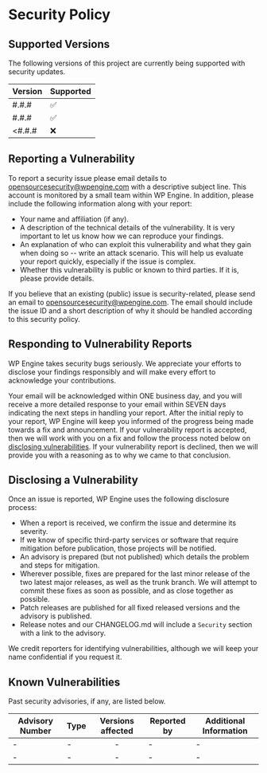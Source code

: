 # Security Policy

## Supported Versions

The following versions of this project are currently being supported with security updates.

| Version | Supported          |
| ------- | ------------------ |
| #.#.#   | :white_check_mark: |
| #.#.#   | :white_check_mark: |
| <#.#.#  | :x:                |

## Reporting a Vulnerability

To report a security issue please email details to opensourcesecurity@wpengine.com with a descriptive subject line.  This account is monitored by a small team within WP Engine.  In addition, please include the following information along with your report:

- Your name and affiliation (if any).
- A description of the technical details of the vulnerability.  It is very important to let us know how we can reproduce your findings.
- An explanation of who can exploit this vulnerability and what they gain when doing so -- write an attack scenario.  This will help us evaluate your report quickly, especially if the issue is complex.
- Whether this vulnerability is public or known to third parties.  If it is, please provide details.

If you believe that an existing (public) issue is security-related, please send an email to opensourcesecurity@wpengine.com.  The email should include the issue ID and a short description of why it should be handled according to this security policy.

## Responding to Vulnerability Reports

WP Engine takes security bugs seriously.  We appreciate your efforts to disclose your findings responsibly and will make every effort to acknowledge your contributions.

Your email will be acknowledged within ONE business day, and you will receive a more detailed response to your email within SEVEN days indicating the next steps in handling your report.  After the initial reply to your report, WP Engine will keep you informed of the progress being made towards a fix and announcement.  If your vulnerability report is accepted, then we will work with you on a fix and follow the process noted below on [disclosing vulnerabilities](#disclosing-a-vulnerability).  If your vulnerability report is declined, then we will provide you with a reasoning as to why we came to that conclusion.

## Disclosing a Vulnerability

Once an issue is reported, WP Engine uses the following disclosure process:

- When a report is received, we confirm the issue and determine its severity.
- If we know of specific third-party services or software that require mitigation before publication, those projects will be notified.
- An advisory is prepared (but not published) which details the problem and steps for mitigation.
- Wherever possible, fixes are prepared for the last minor release of the two latest major releases, as well as the trunk branch.  We will attempt to commit these fixes as soon as possible, and as close together as possible.
- Patch releases are published for all fixed released versions and the advisory is published.
- Release notes and our CHANGELOG.md will include a `Security` section with a link to the advisory.

We credit reporters for identifying vulnerabilities, although we will keep your name confidential if you request it.

## Known Vulnerabilities

Past security advisories, if any, are listed below.

| Advisory Number | Type               | Versions affected | Reported by           | Additional Information      |
|-----------------|--------------------|:-----------------:|-----------------------|-----------------------------|
| -               | -                  | -                 | -                     | -                           |
| -               | -                  | -                 | -                     | -                           |
